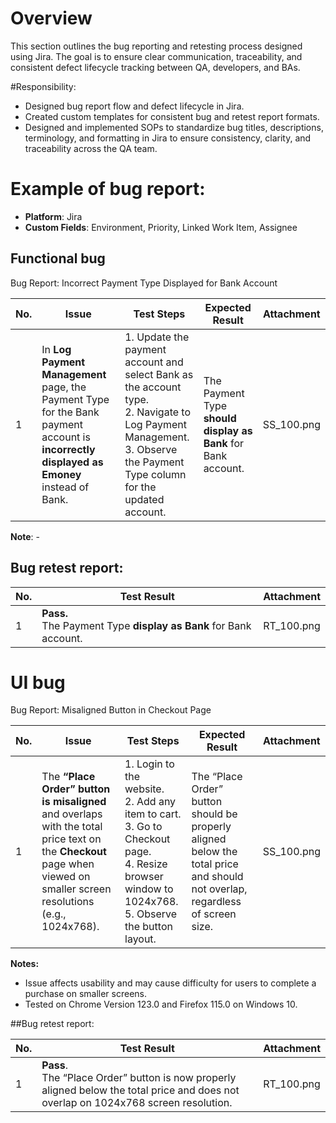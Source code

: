 # Overview

This section outlines the bug reporting and retesting process designed using Jira. The goal is to ensure clear communication, traceability, and consistent defect lifecycle tracking between QA, developers, and BAs.

#Responsibility:
- Designed bug report flow and defect lifecycle in Jira.
- Created custom templates for consistent bug and retest report formats.
- Designed and implemented SOPs to standardize bug titles, descriptions, terminology, and formatting in Jira to ensure consistency, clarity, and traceability across the QA team.

# Example of bug report:

- **Platform**: Jira
- **Custom Fields**: Environment, Priority, Linked Work Item, Assignee

## Functional bug

Bug Report: Incorrect Payment Type Displayed for Bank Account

| No. | Issue | Test Steps | Expected Result | Attachment |
|-----|-------|------------|-----------------|------------|
| 1   | In **Log Payment Management** page, the Payment Type for the Bank payment account is **incorrectly displayed as Emoney** instead of Bank. | 1. Update the payment account and select Bank as the account type. <br> 2. Navigate to Log Payment Management. <br> 3. Observe the Payment Type column for the updated account. | The Payment Type **should display as Bank** for Bank account. | SS_100.png|

**Note**: -

## Bug retest report:

| No. | Test Result | Attachment |
|-----|-------|------------|
| 1   | **Pass.** <br> The Payment Type **display as Bank** for Bank account.| RT_100.png|

# UI bug

Bug Report: Misaligned Button in Checkout Page

| No. | Issue | Test Steps | Expected Result | Attachment |
|-----|-------|------------|-----------------|------------|
| 1   | The **“Place Order” button is misaligned** and overlaps with the total price text on the **Checkout** page when viewed on smaller screen resolutions (e.g., 1024x768). | 1. Login to the website. <br> 2. Add any item to cart. <br> 3. Go to Checkout page. <br> 4. Resize browser window to 1024x768. <br> 5. Observe the button layout. | The “Place Order” button should be properly aligned below the total price and should not overlap, regardless of screen size. | SS_100.png |

**Notes:**
- Issue affects usability and may cause difficulty for users to complete a purchase on smaller screens.
- Tested on Chrome Version 123.0 and Firefox 115.0 on Windows 10.

##Bug retest report:

| No. | Test Result | Attachment |
|-----|-------------|------------|
| 1   | **Pass**. <br> The “Place Order” button is now properly aligned below the total price and does not overlap on 1024x768 screen resolution. | RT_100.png |
